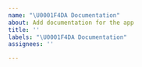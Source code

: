 ```yaml
---
name: "\U0001F4DA Documentation"
about: Add documentation for the app
title: ''
labels: "\U0001F4DA Documentation"
assignees: ''

---
```



